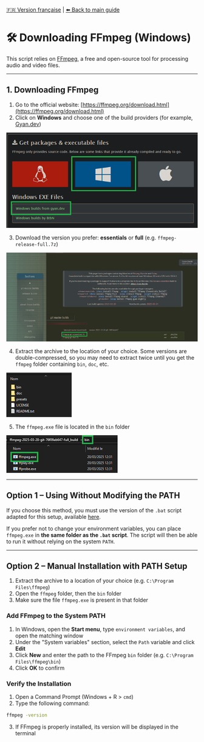 [🇫🇷 Version française](installation_ffmpeg.md) | [⬅️ Back to main guide](../README_EN.md)

# 🛠 Downloading FFmpeg (Windows)

This script relies on [FFmpeg](https://ffmpeg.org/), a free and open-source tool for processing audio and video files.

---

## 1. Downloading FFmpeg

1. Go to the official website: [https://ffmpeg.org/download.html](https://ffmpeg.org/download.html)  
2. Click on **Windows** and choose one of the build providers (for example, [Gyan.dev](https://www.gyan.dev/ffmpeg/builds/))

![](../images/ffmpeg_dl_windows.png)

3. Download the version you prefer: **essentials** or **full** (e.g. `ffmpeg-release-full.7z`)

![](../images/ffmpeg_version.png)

4. Extract the archive to the location of your choice. Some versions are double-compressed, so you may need to extract twice until you get the `ffmpeg` folder containing `bin`, `doc`, etc.

![](../images/dossier_ffmpeg_dezippe.png)

5. The `ffmpeg.exe` file is located in the `bin` folder

![](../images/ffmpeg_exe_dans_bin.png)


---

## Option 1 – Using Without Modifying the PATH

If you choose this method, you must use the version of the `.bat` script adapted for this setup, available [here](../SteamClipExporter_noPath.bat).

If you prefer not to change your environment variables, you can place `ffmpeg.exe` in **the same folder as the `.bat` script**. The script will then be able to run it without relying on the system `PATH`.

---

## Option 2 – Manual Installation with PATH Setup

1. Extract the archive to a location of your choice (e.g. `C:\Program Files\ffmpeg`)
2. Open the `ffmpeg` folder, then the `bin` folder
3. Make sure the file `ffmpeg.exe` is present in that folder

### Add FFmpeg to the System PATH

1. In Windows, open the **Start menu**, type `environment variables`, and open the matching window
2. Under the "System variables" section, select the `Path` variable and click **Edit**
3. Click **New** and enter the path to the FFmpeg `bin` folder (e.g. `C:\Program Files\ffmpeg\bin`)
4. Click **OK** to confirm

### Verify the Installation

1. Open a Command Prompt (Windows + R > `cmd`)
2. Type the following command:
```bat
ffmpeg -version
```
3. If FFmpeg is properly installed, its version will be displayed in the terminal